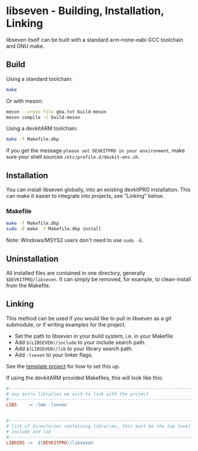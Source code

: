 # libseven - Building, Installation, Linking

libseven itself can be built with a standard arm-none-eabi GCC toolchain and
GNU make.

## Build

Using a standard toolchain:

```sh
make
```

Or with meson:

```sh
meson --cross-file gba.txt build-meson
meson compile -C build-meson
```

Using a devkitARM toolchain:

```sh
make -f Makefile.dkp
```

If you get the message `please set DEVKITPRO in your environment`, make sure
your shell sources `/etc/profile.d/devkit-env.sh`.

## Installation

You can install libseven globally, into an existing devkitPRO installation.
This can make it easier to integrate into projects, see
"Linking" below.

### Makefile

```sh
make -f Makefile.dkp
sudo -E make -f Makefile.dkp install
```

Note: Windows/MSYS2 users don't need to use `sudo -E`.

## Uninstallation

All installed files are contained in one directory, generally
`$DEVKITPRO/libseven`. It can simply be removed, for example,
to clean-install from the Makefile.

## Linking

This method can be used if you would like to pull in libseven as a git
submodule, or if writing examples for the project.

- Set the path to libseven in your build system, i.e. in your Makefile
- Add `$(LIBSEVEN)/include` to your include search path.
- Add `$(LIBSEVEN)/lib` to your library search path.
- Add `-lseven` to your linker flags.

See the [template project](../examples/template/Makefile)
for how to set this up.

If using the devkitARM provided Makefiles, this will look like this:

```makefile
#---------------------------------------------------------------------------------
# any extra libraries we wish to link with the project
#---------------------------------------------------------------------------------
LIBS	:= -lmm -lseven


#---------------------------------------------------------------------------------
# list of directories containing libraries, this must be the top level containing
# include and lib
#---------------------------------------------------------------------------------
LIBDIRS	:=	$(DEVKITPRO)/libseven
```
